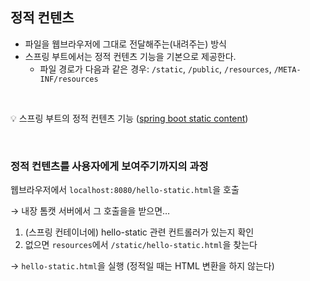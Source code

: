 ## 정적 컨텐츠

- 파일을 웹브라우저에 그대로 전달해주는(내려주는) 방식
- 스프링 부트에서는 정적 컨텐츠 기능을 기본으로 제공한다.
    - 파일 경로가 다음과 같은 경우: `/static`, `/public`, `/resources`, `/META-INF/resources`

<br/>

💡 스프링 부트의 정적 컨텐츠 기능 ([spring boot static content](https://docs.spring.io/spring-boot/docs/2.3.1.RELEASE/reference/html/spring-boot-features.html#boot-features-spring-mvc-static-content))

<br/>

### 정적 컨텐츠를 사용자에게 보여주기까지의 과정

웹브라우저에서 `localhost:8080/hello-static.html`을 호출

→ 내장 톰캣 서버에서 그 호출을을 받으면…

1. (스프링 컨테이너에) hello-static 관련 컨트롤러가 있는지 확인
2. 없으면 `resources`에서 `/static/hello-static.html`을 찾는다

→ `hello-static.html`을 실행 (정적일 때는 HTML 변환을 하지 않는다)